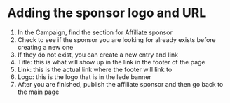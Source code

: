 # Adding the sponsor logo and URL

1. In the Campaign, find the section for Affiliate sponsor
2. Check to see if the sponsor you are looking for already exists before creating a new one
3. If they do not exist, you can create a new entry and link
4. Title: this is what will show up in the link in the footer of the page
5. Link: this is the actual link where the footer will link to
6. Logo: this is the logo that is in the lede banner
7. After you are finished, publish the affiliate sponsor and then go back to the main page
